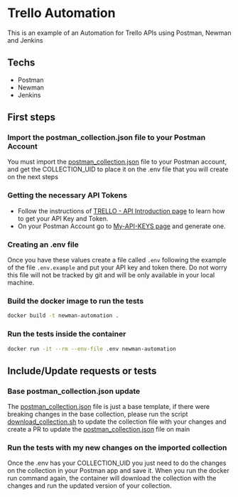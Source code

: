 # Trello Automation

This is an example of an Automation for Trello APIs using Postman, Newman and Jenkins

## Techs

* Postman
* Newman
* Jenkins

## First steps

### Import the postman_collection.json file to your Postman Account

You must import the [postman_collection.json](./postman_collection.json) file to
your Postman account, and get the COLLECTION_UID to
place it on the .env file that you will create on the next steps

### Getting the necessary API Tokens

* Follow the instructions of [TRELLO - API Introduction page](https://developer.atlassian.com/cloud/trello/guides/rest-api/api-introduction/#api-introduction)
to learn how to get your API Key and Token.
* On your Postman Account go to [My-API-KEYS page](https://web.postman.co/settings/me/api-keys) and generate one.

### Creating an .env file

Once you have these values create a file called `.env` following the example of the file `.env.example` and put your API key and token there.
Do not worry this file will not be tracked by git and will be only available in your local machine.

### Build the docker image to run the tests

```bash
docker build -t newman-automation .
```

### Run the tests inside the container

```bash
docker run -it --rm --env-file .env newman-automation
```

## Include/Update requests or tests

### Base postman_collection.json update

The [postman_collection.json](./postman_collection.json) file is just a base template, if there were breaking changes in the base collection,
please run the script [download_collection.sh](./download_collection.sh) to update the collection file with your
changes and create a PR to update the [postman_collection.json](./postman_collection.json) file on main

### Run the tests with my new changes on the imported collection

Once the .env has your COLLECTION_UID you just need to do the changes on the collection in your Postman app and save it.
When you run the docker run command again, the container will download the collection with the changes and run the
updated version of your collection.

